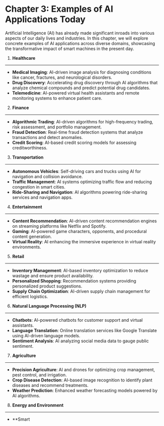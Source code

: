 Chapter 3: Examples of AI Applications Today
============================================

Artificial Intelligence (AI) has already made significant inroads into various aspects of our daily lives and industries. In this chapter, we will explore concrete examples of AI applications across diverse domains, showcasing the transformative impact of smart machines in the present day.

1. **Healthcare**
-----------------

* **Medical Imaging**: AI-driven image analysis for diagnosing conditions like cancer, fractures, and neurological disorders.
* **Drug Discovery**: Accelerating drug discovery through AI algorithms that analyze chemical compounds and predict potential drug candidates.
* **Telemedicine**: AI-powered virtual health assistants and remote monitoring systems to enhance patient care.

2. **Finance**
--------------

* **Algorithmic Trading**: AI-driven algorithms for high-frequency trading, risk assessment, and portfolio management.
* **Fraud Detection**: Real-time fraud detection systems that analyze transactions and detect anomalies.
* **Credit Scoring**: AI-based credit scoring models for assessing creditworthiness.

3. **Transportation**
---------------------

* **Autonomous Vehicles**: Self-driving cars and trucks using AI for navigation and collision avoidance.
* **Traffic Management**: AI systems optimizing traffic flow and reducing congestion in smart cities.
* **Ride-Sharing and Navigation**: AI algorithms powering ride-sharing services and navigation apps.

4. **Entertainment**
--------------------

* **Content Recommendation**: AI-driven content recommendation engines on streaming platforms like Netflix and Spotify.
* **Gaming**: AI-powered game characters, opponents, and procedural content generation.
* **Virtual Reality**: AI enhancing the immersive experience in virtual reality environments.

5. **Retail**
-------------

* **Inventory Management**: AI-based inventory optimization to reduce wastage and ensure product availability.
* **Personalized Shopping**: Recommendation systems providing personalized product suggestions.
* **Supply Chain Optimization**: AI-driven supply chain management for efficient logistics.

6. **Natural Language Processing (NLP)**
----------------------------------------

* **Chatbots**: AI-powered chatbots for customer support and virtual assistants.
* **Language Translation**: Online translation services like Google Translate using AI-driven language models.
* **Sentiment Analysis**: AI analyzing social media data to gauge public sentiment.

7. **Agriculture**
------------------

* **Precision Agriculture**: AI and drones for optimizing crop management, pest control, and irrigation.
* **Crop Disease Detection**: AI-based image recognition to identify plant diseases and recommend treatments.
* **Weather Prediction**: Enhanced weather forecasting models powered by AI algorithms.

8. **Energy and Environment**
-----------------------------

* \*\*Smart
